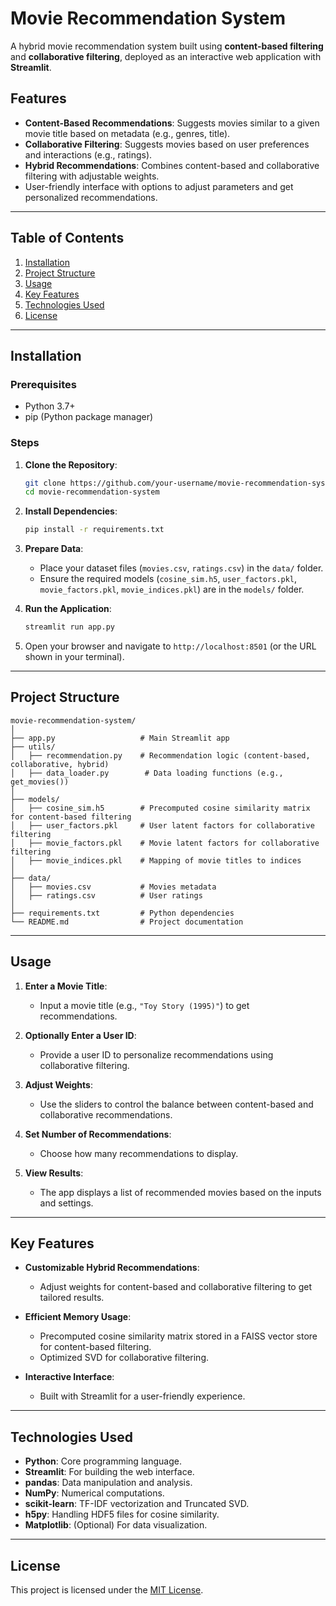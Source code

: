 # **Movie Recommendation System**

A hybrid movie recommendation system built using **content-based filtering** and **collaborative filtering**, deployed as an interactive web application with **Streamlit**.

## **Features**

- **Content-Based Recommendations**: Suggests movies similar to a given movie title based on metadata (e.g., genres, title).
- **Collaborative Filtering**: Suggests movies based on user preferences and interactions (e.g., ratings).
- **Hybrid Recommendations**: Combines content-based and collaborative filtering with adjustable weights.
- User-friendly interface with options to adjust parameters and get personalized recommendations.

---

## **Table of Contents**

1. [Installation](#installation)
2. [Project Structure](#project-structure)
3. [Usage](#usage)
4. [Key Features](#key-features)
5. [Technologies Used](#technologies-used)
6. [License](#license)

---

## **Installation**

### Prerequisites

- Python 3.7+
- pip (Python package manager)

### Steps

1. **Clone the Repository**:

   ```bash
   git clone https://github.com/your-username/movie-recommendation-system.git
   cd movie-recommendation-system
   ```

2. **Install Dependencies**:

   ```bash
   pip install -r requirements.txt
   ```

3. **Prepare Data**:

   - Place your dataset files (`movies.csv`, `ratings.csv`) in the `data/` folder.
   - Ensure the required models (`cosine_sim.h5`, `user_factors.pkl`, `movie_factors.pkl`, `movie_indices.pkl`) are in the `models/` folder.

4. **Run the Application**:

   ```bash
   streamlit run app.py
   ```

5. Open your browser and navigate to `http://localhost:8501` (or the URL shown in your terminal).

---

## **Project Structure**

```
movie-recommendation-system/
│
├── app.py                   # Main Streamlit app
├── utils/
│   ├── recommendation.py    # Recommendation logic (content-based, collaborative, hybrid)
│   ├── data_loader.py        # Data loading functions (e.g., get_movies())
│
├── models/
│   ├── cosine_sim.h5        # Precomputed cosine similarity matrix for content-based filtering
│   ├── user_factors.pkl     # User latent factors for collaborative filtering
│   ├── movie_factors.pkl    # Movie latent factors for collaborative filtering
│   ├── movie_indices.pkl    # Mapping of movie titles to indices
│
├── data/
│   ├── movies.csv           # Movies metadata
│   ├── ratings.csv          # User ratings
│
├── requirements.txt         # Python dependencies
└── README.md                # Project documentation
```

---

## **Usage**

1. **Enter a Movie Title**:

   - Input a movie title (e.g., `"Toy Story (1995)"`) to get recommendations.

2. **Optionally Enter a User ID**:

   - Provide a user ID to personalize recommendations using collaborative filtering.

3. **Adjust Weights**:

   - Use the sliders to control the balance between content-based and collaborative recommendations.

4. **Set Number of Recommendations**:

   - Choose how many recommendations to display.

5. **View Results**:
   - The app displays a list of recommended movies based on the inputs and settings.

---

## **Key Features**

- **Customizable Hybrid Recommendations**:

  - Adjust weights for content-based and collaborative filtering to get tailored results.

- **Efficient Memory Usage**:

  - Precomputed cosine similarity matrix stored in a FAISS vector store for content-based filtering.
  - Optimized SVD for collaborative filtering.

- **Interactive Interface**:
  - Built with Streamlit for a user-friendly experience.

---

## **Technologies Used**

- **Python**: Core programming language.
- **Streamlit**: For building the web interface.
- **pandas**: Data manipulation and analysis.
- **NumPy**: Numerical computations.
- **scikit-learn**: TF-IDF vectorization and Truncated SVD.
- **h5py**: Handling HDF5 files for cosine similarity.
- **Matplotlib**: (Optional) For data visualization.

---

## **License**

This project is licensed under the [MIT License](LICENSE).
